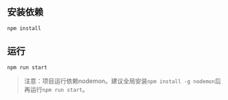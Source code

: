 ## 安装依赖

```bash
npm install 
```

## 运行

```
npm run start
```

> 注意：项目运行依赖nodemon。建议全局安装`npm install -g nodemon`后再运行`npm run start`。

